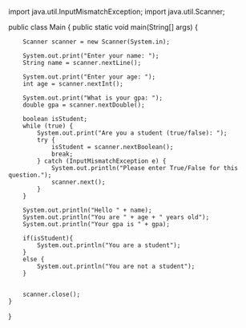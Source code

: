 import java.util.InputMismatchException;
import java.util.Scanner;

public class Main {
    public static void main(String[] args) {

        Scanner scanner = new Scanner(System.in);

        System.out.print("Enter your name: ");
        String name = scanner.nextLine();

        System.out.print("Enter your age: ");
        int age = scanner.nextInt();

        System.out.print("What is your gpa: ");
        double gpa = scanner.nextDouble();

        boolean isStudent;
        while (true) {
            System.out.print("Are you a student (true/false): ");
            try {
                isStudent = scanner.nextBoolean();
                break;
            } catch (InputMismatchException e) {
                System.out.println("Please enter True/False for this question.");
                scanner.next();
            }
        }

        System.out.println("Hello " + name);
        System.out.println("You are " + age + " years old");
        System.out.println("Your gpa is " + gpa);

        if(isStudent){
            System.out.println("You are a student");
        }
        else {
            System.out.println("You are not a student");
        }


        scanner.close();
    }
}
